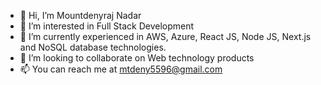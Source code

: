 - 👋 Hi, I’m Mountdenyraj Nadar
- 👀 I’m interested in Full Stack Development
- 🌱 I’m currently experienced in AWS, Azure, React JS, Node JS, Next.js and NoSQL database technologies.
- 💞️ I’m looking to collaborate on Web technology products
- 📫 You can reach me at mtdeny5596@gmail.com

<!---
deny5596/deny5596 is a ✨ special ✨ repository because its `README.md` (this file) appears on your GitHub profile.
You can click the Preview link to take a look at your changes.
--->
